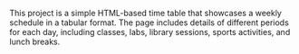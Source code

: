 This project is a simple HTML-based time table that showcases a weekly schedule in a tabular format. The page includes details of different periods for each day, including classes, labs, library sessions, sports activities, and lunch breaks.
